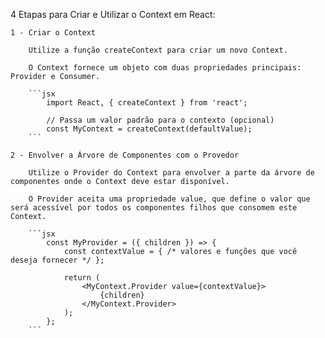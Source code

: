 4 Etapas para Criar e Utilizar o Context em React:

    1 - Criar o Context

        Utilize a função createContext para criar um novo Context.

        O Context fornece um objeto com duas propriedades principais: Provider e Consumer.

        ```jsx
            import React, { createContext } from 'react';

            // Passa um valor padrão para o contexto (opcional)
            const MyContext = createContext(defaultValue);
        ```

    2 - Envolver a Árvore de Componentes com o Provedor

        Utilize o Provider do Context para envolver a parte da árvore de componentes onde o Context deve estar disponível.

        O Provider aceita uma propriedade value, que define o valor que será acessível por todos os componentes filhos que consomem este Context.

        ```jsx
            const MyProvider = ({ children }) => {
                const contextValue = { /* valores e funções que você deseja fornecer */ };

                return (
                    <MyContext.Provider value={contextValue}>
                        {children}
                    </MyContext.Provider>
                );
            };
        ```
